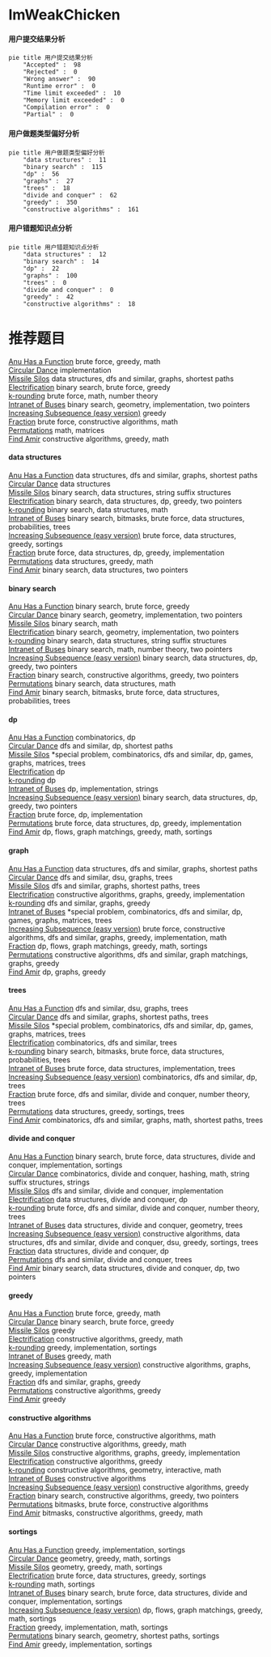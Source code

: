 # ImWeakChicken
<!-- tabs:start -->
#### **用户提交结果分析**

```mermaid
pie title 用户提交结果分析
    "Accepted" :  98
    "Rejected" :  0
    "Wrong answer" :  90
    "Runtime error" :  0
    "Time limit exceeded" :  10
    "Memory limit exceeded" :  0
    "Compilation error" :  0
    "Partial" :  0
```
#### **用户做题类型偏好分析**

```mermaid
pie title 用户做题类型偏好分析
    "data structures" :  11
    "binary search" :  115
    "dp" :  56
    "graphs" :  27
    "trees" :  18
    "divide and conquer" :  62
    "greedy" :  350
    "constructive algorithms" :  161
```
#### **用户错题知识点分析**

```mermaid
pie title 用户错题知识点分析
    "data structures" :  12
    "binary search" :  14
    "dp" :  22
    "graphs" :  100
    "trees" :  0
    "divide and conquer" :  0
    "greedy" :  42
    "constructive algorithms" :  18
```
<!-- tabs:end -->
# 推荐题目
[Anu Has a Function](https://codeforces.com/contest/1300/problem/C)		brute force,
                        greedy,
                        math		  
[Circular Dance](http://codeforces.com/problemset/problem/1095/D)		implementation		  
[Missile Silos](http://codeforces.com/problemset/problem/144/D)		data structures,
                        dfs and similar,
                        graphs,
                        shortest paths		  
[Electrification](http://codeforces.com/problemset/problem/1175/C)		binary search,
                        brute force,
                        greedy		  
[k-rounding](https://codeforces.com/contest/861/problem/A)		brute force,
                        math,
                        number theory		  
[Intranet of Buses](http://codeforces.com/problemset/problem/780/H)		binary search,
                        geometry,
                        implementation,
                        two pointers		  
[Increasing Subsequence (easy version)](http://codeforces.com/problemset/problem/1157/C1)		greedy		  
[Fraction](http://codeforces.com/problemset/problem/854/A)		brute force,
                        constructive algorithms,
                        math		  
[Permutations](http://codeforces.com/problemset/problem/736/D)		math,
                        matrices		  
[Find Amir](https://codeforces.com/contest/805/problem/C)		constructive algorithms,
                        greedy,
                        math		  
<!-- tabs:start -->
#### **data structures**
[Anu Has a Function](http://codeforces.com/problemset/problem/144/D)		data structures,
                        dfs and similar,
                        graphs,
                        shortest paths		  
[Circular Dance](http://codeforces.com/problemset/problem/455/D)		data structures		  
[Missile Silos](http://codeforces.com/problemset/problem/232/D)		binary search,
                        data structures,
                        string suffix structures		  
[Electrification](http://codeforces.com/problemset/problem/1492/C)		binary search,
                        data structures,
                        dp,
                        greedy,
                        two pointers		  
[k-rounding](http://codeforces.com/problemset/problem/1490/G)		binary search,
                        data structures,
                        math		  
[Intranet of Buses](http://codeforces.com/problemset/problem/1479/D)		binary search,
                        bitmasks,
                        brute force,
                        data structures,
                        probabilities,
                        trees		  
[Increasing Subsequence (easy version)](http://codeforces.com/problemset/problem/1497/A)		brute force,
                        data structures,
                        greedy,
                        sortings		  
[Fraction](http://codeforces.com/problemset/problem/1491/C)		brute force,
                        data structures,
                        dp,
                        greedy,
                        implementation		  
[Permutations](http://codeforces.com/problemset/problem/1492/B)		data structures,
                        greedy,
                        math		  
[Find Amir](http://codeforces.com/problemset/problem/1436/E)		binary search,
                        data structures,
                        two pointers		  
#### **binary search**
[Anu Has a Function](http://codeforces.com/problemset/problem/1175/C)		binary search,
                        brute force,
                        greedy		  
[Circular Dance](http://codeforces.com/problemset/problem/780/H)		binary search,
                        geometry,
                        implementation,
                        two pointers		  
[Missile Silos](http://codeforces.com/problemset/problem/1216/E2)		binary search,
                        math		  
[Electrification](https://codeforces.com/contest/781/problem/F)		binary search,
                        geometry,
                        implementation,
                        two pointers		  
[k-rounding](http://codeforces.com/problemset/problem/232/D)		binary search,
                        data structures,
                        string suffix structures		  
[Intranet of Buses](http://codeforces.com/problemset/problem/1423/K)		binary search,
                        math,
                        number theory,
                        two pointers		  
[Increasing Subsequence (easy version)](http://codeforces.com/problemset/problem/1492/C)		binary search,
                        data structures,
                        dp,
                        greedy,
                        two pointers		  
[Fraction](http://codeforces.com/problemset/problem/1463/D)		binary search,
                        constructive algorithms,
                        greedy,
                        two pointers		  
[Permutations](http://codeforces.com/problemset/problem/1490/G)		binary search,
                        data structures,
                        math		  
[Find Amir](http://codeforces.com/problemset/problem/1479/D)		binary search,
                        bitmasks,
                        brute force,
                        data structures,
                        probabilities,
                        trees		  
#### **dp**
[Anu Has a Function](http://codeforces.com/problemset/problem/140/E)		combinatorics,
                        dp		  
[Circular Dance](http://codeforces.com/problemset/problem/1065/D)		dfs and similar,
                        dp,
                        shortest paths		  
[Missile Silos](http://codeforces.com/problemset/problem/1402/C)		*special problem,
                        combinatorics,
                        dfs and similar,
                        dp,
                        games,
                        graphs,
                        matrices,
                        trees		  
[Electrification](http://codeforces.com/problemset/problem/118/D)		dp		  
[k-rounding](http://codeforces.com/problemset/problem/1245/C)		dp		  
[Intranet of Buses](http://codeforces.com/problemset/problem/1462/B)		dp,
                        implementation,
                        strings		  
[Increasing Subsequence (easy version)](http://codeforces.com/problemset/problem/1492/C)		binary search,
                        data structures,
                        dp,
                        greedy,
                        two pointers		  
[Fraction](https://codeforces.com/contest/1457/problem/C)		brute force,
                        dp,
                        implementation		  
[Permutations](http://codeforces.com/problemset/problem/1491/C)		brute force,
                        data structures,
                        dp,
                        greedy,
                        implementation		  
[Find Amir](http://codeforces.com/problemset/problem/1437/C)		dp,
                        flows,
                        graph matchings,
                        greedy,
                        math,
                        sortings		  
#### **graph**
[Anu Has a Function](http://codeforces.com/problemset/problem/144/D)		data structures,
                        dfs and similar,
                        graphs,
                        shortest paths		  
[Circular Dance](http://codeforces.com/problemset/problem/653/E)		dfs and similar,
                        dsu,
                        graphs,
                        trees		  
[Missile Silos](http://codeforces.com/problemset/problem/1184/E2)		dfs and similar,
                        graphs,
                        shortest paths,
                        trees		  
[Electrification](https://codeforces.com/contest/1440/problem/C2)		constructive algorithms,
                        graphs,
                        greedy,
                        implementation		  
[k-rounding](http://codeforces.com/problemset/problem/1250/N)		dfs and similar,
                        graphs,
                        greedy		  
[Intranet of Buses](http://codeforces.com/problemset/problem/1402/C)		*special problem,
                        combinatorics,
                        dfs and similar,
                        dp,
                        games,
                        graphs,
                        matrices,
                        trees		  
[Increasing Subsequence (easy version)](http://codeforces.com/problemset/problem/1487/C)		brute force,
                        constructive algorithms,
                        dfs and similar,
                        graphs,
                        greedy,
                        implementation,
                        math		  
[Fraction](http://codeforces.com/problemset/problem/1437/C)		dp,
                        flows,
                        graph matchings,
                        greedy,
                        math,
                        sortings		  
[Permutations](http://codeforces.com/problemset/problem/1470/D)		constructive algorithms,
                        dfs and similar,
                        graph matchings,
                        graphs,
                        greedy		  
[Find Amir](http://codeforces.com/problemset/problem/1476/C)		dp,
                        graphs,
                        greedy		  
#### **trees**
[Anu Has a Function](http://codeforces.com/problemset/problem/653/E)		dfs and similar,
                        dsu,
                        graphs,
                        trees		  
[Circular Dance](http://codeforces.com/problemset/problem/1184/E2)		dfs and similar,
                        graphs,
                        shortest paths,
                        trees		  
[Missile Silos](http://codeforces.com/problemset/problem/1402/C)		*special problem,
                        combinatorics,
                        dfs and similar,
                        dp,
                        games,
                        graphs,
                        matrices,
                        trees		  
[Electrification](http://codeforces.com/problemset/problem/288/D)		combinatorics,
                        dfs and similar,
                        trees		  
[k-rounding](http://codeforces.com/problemset/problem/1479/D)		binary search,
                        bitmasks,
                        brute force,
                        data structures,
                        probabilities,
                        trees		  
[Intranet of Buses](http://codeforces.com/problemset/problem/1511/C)		brute force,
                        data structures,
                        implementation,
                        trees		  
[Increasing Subsequence (easy version)](http://codeforces.com/problemset/problem/1499/F)		combinatorics,
                        dfs and similar,
                        dp,
                        trees		  
[Fraction](http://codeforces.com/problemset/problem/1491/E)		brute force,
                        dfs and similar,
                        divide and conquer,
                        number theory,
                        trees		  
[Permutations](http://codeforces.com/problemset/problem/1466/D)		data structures,
                        greedy,
                        sortings,
                        trees		  
[Find Amir](http://codeforces.com/problemset/problem/1495/D)		combinatorics,
                        dfs and similar,
                        graphs,
                        math,
                        shortest paths,
                        trees		  
#### **divide and conquer**
[Anu Has a Function](http://codeforces.com/problemset/problem/1461/D)		binary search,
                        brute force,
                        data structures,
                        divide and conquer,
                        implementation,
                        sortings		  
[Circular Dance](http://codeforces.com/problemset/problem/1466/G)		combinatorics,
                        divide and conquer,
                        hashing,
                        math,
                        string suffix structures,
                        strings		  
[Missile Silos](http://codeforces.com/problemset/problem/1490/D)		dfs and similar,
                        divide and conquer,
                        implementation		  
[Electrification](https://codeforces.com/contest/1483/problem/C)		data structures,
                        divide and conquer,
                        dp		  
[k-rounding](http://codeforces.com/problemset/problem/1491/E)		brute force,
                        dfs and similar,
                        divide and conquer,
                        number theory,
                        trees		  
[Intranet of Buses](http://codeforces.com/problemset/problem/1303/G)		data structures,
                        divide and conquer,
                        geometry,
                        trees		  
[Increasing Subsequence (easy version)](http://codeforces.com/problemset/problem/1494/D)		constructive algorithms,
                        data structures,
                        dfs and similar,
                        divide and conquer,
                        dsu,
                        greedy,
                        sortings,
                        trees		  
[Fraction](http://codeforces.com/problemset/problem/1482/E)		data structures,
                        divide and conquer,
                        dp		  
[Permutations](http://codeforces.com/problemset/problem/566/C)		dfs and similar,
                        divide and conquer,
                        trees		  
[Find Amir](http://codeforces.com/problemset/problem/1428/F)		binary search,
                        data structures,
                        divide and conquer,
                        dp,
                        two pointers		  
#### **greedy**
[Anu Has a Function](https://codeforces.com/contest/1300/problem/C)		brute force,
                        greedy,
                        math		  
[Circular Dance](http://codeforces.com/problemset/problem/1175/C)		binary search,
                        brute force,
                        greedy		  
[Missile Silos](http://codeforces.com/problemset/problem/1157/C1)		greedy		  
[Electrification](https://codeforces.com/contest/805/problem/C)		constructive algorithms,
                        greedy,
                        math		  
[k-rounding](http://codeforces.com/problemset/problem/490/A)		greedy,
                        implementation,
                        sortings		  
[Intranet of Buses](http://codeforces.com/problemset/problem/389/A)		greedy,
                        math		  
[Increasing Subsequence (easy version)](https://codeforces.com/contest/1440/problem/C2)		constructive algorithms,
                        graphs,
                        greedy,
                        implementation		  
[Fraction](http://codeforces.com/problemset/problem/1250/N)		dfs and similar,
                        graphs,
                        greedy		  
[Permutations](http://codeforces.com/problemset/problem/1215/C)		constructive algorithms,
                        greedy		  
[Find Amir](http://codeforces.com/problemset/problem/1130/B)		greedy		  
#### **constructive algorithms**
[Anu Has a Function](http://codeforces.com/problemset/problem/854/A)		brute force,
                        constructive algorithms,
                        math		  
[Circular Dance](https://codeforces.com/contest/805/problem/C)		constructive algorithms,
                        greedy,
                        math		  
[Missile Silos](https://codeforces.com/contest/1440/problem/C2)		constructive algorithms,
                        graphs,
                        greedy,
                        implementation		  
[Electrification](http://codeforces.com/problemset/problem/1215/C)		constructive algorithms,
                        greedy		  
[k-rounding](http://codeforces.com/problemset/problem/1254/C)		constructive algorithms,
                        geometry,
                        interactive,
                        math		  
[Intranet of Buses](http://codeforces.com/problemset/problem/1333/A)		constructive algorithms		  
[Increasing Subsequence (easy version)](http://codeforces.com/problemset/problem/1493/A)		constructive algorithms,
                        greedy		  
[Fraction](http://codeforces.com/problemset/problem/1463/D)		binary search,
                        constructive algorithms,
                        greedy,
                        two pointers		  
[Permutations](https://codeforces.com/contest/1456/problem/B)		bitmasks,
                        brute force,
                        constructive algorithms		  
[Find Amir](http://codeforces.com/problemset/problem/1492/D)		bitmasks,
                        constructive algorithms,
                        greedy,
                        math		  
#### **sortings**
[Anu Has a Function](http://codeforces.com/problemset/problem/490/A)		greedy,
                        implementation,
                        sortings		  
[Circular Dance](https://codeforces.com/contest/1496/problem/C)		geometry,
                        greedy,
                        math,
                        sortings		  
[Missile Silos](http://codeforces.com/problemset/problem/1495/A)		geometry,
                        greedy,
                        math,
                        sortings		  
[Electrification](http://codeforces.com/problemset/problem/1497/A)		brute force,
                        data structures,
                        greedy,
                        sortings		  
[k-rounding](http://codeforces.com/problemset/problem/1427/A)		math,
                        sortings		  
[Intranet of Buses](http://codeforces.com/problemset/problem/1461/D)		binary search,
                        brute force,
                        data structures,
                        divide and conquer,
                        implementation,
                        sortings		  
[Increasing Subsequence (easy version)](http://codeforces.com/problemset/problem/1437/C)		dp,
                        flows,
                        graph matchings,
                        greedy,
                        math,
                        sortings		  
[Fraction](http://codeforces.com/problemset/problem/1473/A)		greedy,
                        implementation,
                        math,
                        sortings		  
[Permutations](http://codeforces.com/problemset/problem/1486/B)		binary search,
                        geometry,
                        shortest paths,
                        sortings		  
[Find Amir](http://codeforces.com/problemset/problem/1480/B)		greedy,
                        implementation,
                        sortings		  
<!-- tabs:end -->
